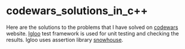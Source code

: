 # codewars_solutions_in_c++
Here are the solutions to the problems that I have solved on [codewars](www.codewars.com) website. [Igloo](https://github.com/joakimkarlsson/igloo) test framework is used for unit testing and checking the results. Igloo uses assertion library [snowhouse](https://github.com/banditcpp/snowhouse).
